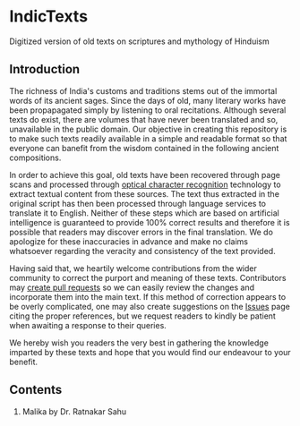 # IndicTexts
Digitized version of old texts on scriptures and mythology of Hinduism

## Introduction
The richness of India's customs and traditions stems out of the immortal words of its ancient sages. Since the days of old, many literary works have been propapagated simply by listening to oral recitations. Although several texts do exist, there are volumes that have never been translated and so, unavailable in the public domain. Our objective in creating this repository is to make such texts readily available in a simple and readable format so that everyone can banefit from the wisdom contained in the following ancient compositions. 

In order to achieve this goal, old texts have been recovered through page scans and processed through [optical character recognition](https://en.wikipedia.org/wiki/Optical_character_recognition) technology to extract textual content from these sources. The text thus extracted in the original script has then been processed through language services to translate it to English. Neither of these steps which are based on artificial intelligence is guaranteed to provide 100% correct results and therefore it is possible that readers may discover errors in the final translation. We do apologize for these inaccuracies in advance and make no claims whatsoever regarding the veracity and consistency of the text provided.

Having said that, we heartily welcome contributions from the wider community to correct the purport and meaning of these texts. Contributors may [create pull requests](https://docs.github.com/en/pull-requests/collaborating-with-pull-requests/proposing-changes-to-your-work-with-pull-requests/creating-a-pull-request) so we can easily review the changes and incorporate them into the main text. If this method of correction appears to be overly complicated, one may also create suggestions on the [Issues](https://github.com/DuttaSoumya/IndicTexts/issues) page citing the proper references, but we request readers to kindly be patient when awaiting a response to their queries.

We hereby wish you readers the very best in gathering the knowledge imparted by these texts and hope that you would find our endeavour to your benefit. 

## Contents
1. Malika by Dr. Ratnakar Sahu
